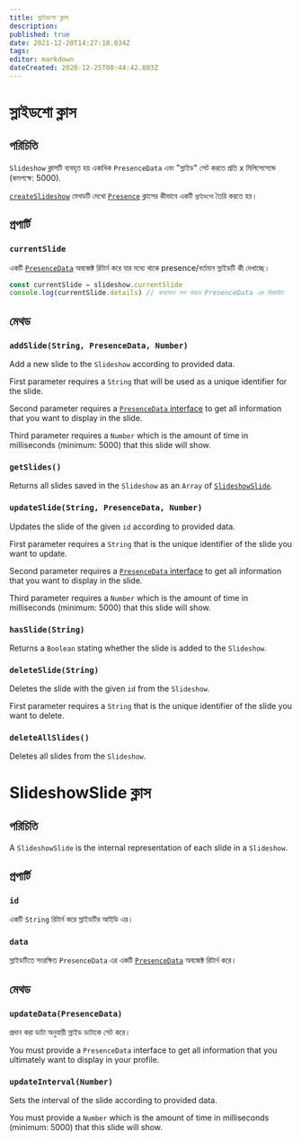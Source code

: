 ```yaml
---
title: স্লাইডশো ক্লাস
description:
published: true
date: 2021-12-20T14:27:18.034Z
tags:
editor: markdown
dateCreated: 2020-12-25T00:44:42.803Z
---
```


# স্লাইডশো ক্লাস

## পরিচিতি

`Slideshow` ক্লাসটি ব্যবহৃত হয় একাধিক `PresenceData` এবং "স্লাইড" সেট করতে প্রতি x মিলিসেসেন্ডে (কমপক্ষে: 5000).

[`createSlideshow`](/dev/presence/class#createslideshow) মেথডটি দেখো [`Presence`](/dev/presence/class) ক্লাসের কীভাবে একটি `স্লাইডশো` তৈরি করতে হয়।

## প্রপার্টি

### `currentSlide`

একটি [`PresenceData`](/dev/presence/class#presencedata-interface) অবজেক্ট রিটার্ন করে যার মধ্যে থাকে presence/বর্তমান স্লাইডটি কী দেখাচ্ছে।

```ts
const currentSlide = slideshow.currentSlide
console.log(currentSlide.details) // কনসোল লগ করবে PresenceData এর বিস্তারিত
```

## মেথড

### `addSlide(String, PresenceData, Number)`

Add a new slide to the `Slideshow` according to provided data.

First parameter requires a `String` that will be used as a unique identifier for the slide.

Second parameter requires a [`PresenceData` interface](/dev/presence/class#presencedata-interface) to get all information that you want to display in the slide.

Third parameter requires a `Number` which is the amount of time in milliseconds (minimum: 5000) that this slide will show.

### `getSlides()`

Returns all slides saved in the `Slideshow` as an `Array` of [`SlideshowSlide`](#slideshowslide-class).

### `updateSlide(String, PresenceData, Number)`

Updates the slide of the given `id` according to provided data.

First parameter requires a `String` that is the unique identifier of the slide you want to update.

Second parameter requires a [`PresenceData` interface](/dev/presence/class#presencedata-interface) to get all information that you want to display in the slide.

Third parameter requires a `Number` which is the amount of time in milliseconds (minimum: 5000) that this slide will show.

### `hasSlide(String)`

Returns a `Boolean` stating whether the slide is added to the `Slideshow`.

### `deleteSlide(String)`

Deletes the slide with the given `id` from the `Slideshow`.

First parameter requires a `String` that is the unique identifier of the slide you want to delete.

### `deleteAllSlides()`

Deletes all slides from the `Slideshow`.

# SlideshowSlide ক্লাস

## পরিচিতি

A `SlideshowSlide` is the internal representation of each slide in a `Slideshow`.

## প্রপার্টি

### `id`

একটি `String` রিটার্ন করে স্লাইডটির আইডি এর।

### `data`

স্লাইডটিতে সংরক্ষিত `PresenceData` এর একটি [`PresenceData`](/dev/presence/class#presencedata-interface) অবজেক্ট রিটার্ন করে।

## মেথড

### `updateData(PresenceData)`

প্রদান করা ডাটা অনুযায়ী স্লাইড ডাটাকে সেট করে।

You must provide a `PresenceData` interface to get all information that you ultimately want to display in your profile.

### `updateInterval(Number)`

Sets the interval of the slide according to provided data.

You must provide a `Number` which is the amount of time in milliseconds (minimum: 5000) that this slide will show.

